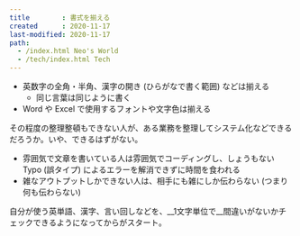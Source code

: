 ```yaml
---
title        : 書式を揃える
created      : 2020-11-17
last-modified: 2020-11-17
path:
  - /index.html Neo's World
  - /tech/index.html Tech
---
```


- 英数字の全角・半角、漢字の開き (ひらがなで書く範囲) などは揃える
  - 同じ言葉は同じように書く
- Word や Excel で使用するフォントや文字色は揃える

その程度の整理整頓もできない人が、ある業務を整理してシステム化などできるだろうか。いや、できるはずがない。

- 雰囲気で文章を書いている人は雰囲気でコーディングし、しょうもない Typo (誤タイプ) によるエラーを解消できずに時間を食われる
- 雑なアウトプットしかできない人は、相手にも雑にしか伝わらない (つまり何も伝わらない)

自分が使う英単語、漢字、言い回しなどを、__1文字単位で__間違いがないかチェックできるようになってからがスタート。
